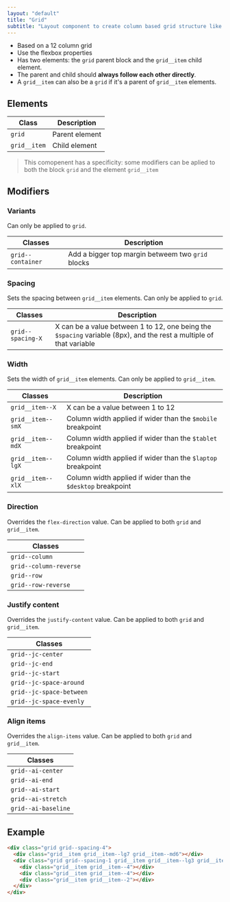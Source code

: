 ```yaml
---
layout: "default"
title: "Grid"
subtitle: "Layout component to create column based grid structure like bootstrap."
---
```


- Based on a 12 column grid
- Use the flexbox properties
- Has two elements: the `grid` parent block and the `grid__item` child element. 
- The parent and child should **always follow each other directly**.
- A `grid__item` can also be a `grid` if it's a parent of `grid__item` elements.

## Elements

| Class | Description |
| --- | --- |
| `grid` | Parent element |
| `grid__item` | Child element |

> This comopenent has a specificity: some modifiers can be aplied to both the block `grid` and the element `grid__item`

## Modifiers

### Variants

Can only be applied to `grid`.

| Classes | Description |
| --- | --- |
| `grid--container` | Add a bigger top margin betweem two `grid` blocks |

### Spacing

Sets the spacing between `grid__item` elements. Can only be applied to `grid`.

| Classes | Description
| --- | --- |
| `grid--spacing-X` | X can be a value between 1 to 12, one being the `$spacing` variable (8px), and the rest a multiple of that variable |

### Width

Sets the width of `grid__item` elements. Can only be applied to `grid__item`.

| Classes | Description
| --- | --- |
| `grid__item--X` | X can be a value between 1 to 12 |
| `grid__item--smX` | Column width applied if wider than the `$mobile` breakpoint |
| `grid__item--mdX` | Column width applied if wider than the `$tablet` breakpoint |
| `grid__item--lgX` | Column width applied if wider than the `$laptop` breakpoint |
| `grid__item--xlX` | Column width applied if wider than the `$desktop` breakpoint |

### Direction

Overrides the `flex-direction` value. Can be applied to both `grid` and `grid__item`.

| Classes |
| --- |
| `grid--column` |
| `grid--column-reverse` |
| `grid--row` |
| `grid--row-reverse` |

### Justify content

Overrides the `justify-content` value. Can be applied to both `grid` and `grid__item`.

| Classes |
| --- |
| `grid--jc-center` |
| `grid--jc-end` |
| `grid--jc-start` |
| `grid--jc-space-around` |
| `grid--jc-space-between` |
| `grid--jc-space-evenly` |

### Align items

Overrides the `align-items` value. Can be applied to both `grid` and `grid__item`.

| Classes |
| --- |
| `grid--ai-center` |
| `grid--ai-end` |
| `grid--ai-start` |
| `grid--ai-stretch` |
| `grid--ai-baseline` |

## Example

```html
<div class="grid grid--spacing-4">
  <div class="grid__item grid__item--lg7 grid__item--md6"></div>
  <div class="grid grid--spacing-1 grid__item grid__item--lg3 grid__item--md6">
    <div class="grid__item grid__item--4"></div>
    <div class="grid__item grid__item--4"></div>
    <div class="grid__item grid__item--2"></div>
  </div>
</div>
```
